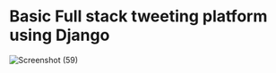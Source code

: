 <H1>
  Basic Full stack tweeting platform using Django
</H1>


![Screenshot (59)](https://github.com/user-attachments/assets/2fcf6625-ee42-444a-94fb-88f1c224c99c)
